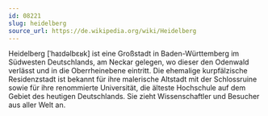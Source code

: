 ```yaml
---
id: 08221
slug: heidelberg
source_url: https://de.wikipedia.org/wiki/Heidelberg
---
```


Heidelberg [ˈhaɪdəlbɛʁk] ist eine Großstadt in Baden-Württemberg im Südwesten Deutschlands, am Neckar gelegen, wo dieser den Odenwald verlässt und in die Oberrheinebene eintritt. Die ehemalige kurpfälzische Residenzstadt ist bekannt für ihre malerische Altstadt mit der Schlossruine sowie für ihre renommierte Universität, die älteste Hochschule auf dem Gebiet des heutigen Deutschlands. Sie zieht Wissenschaftler und Besucher aus aller Welt an.
